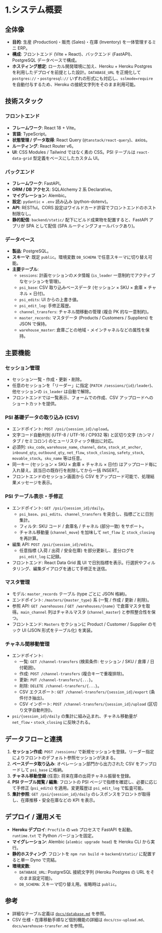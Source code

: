 # 1.システム概要

## 全体像
- **目的**: 生産 (Production)・販売 (Sales)・在庫 (Inventory) を一体管理するミニ ERP。
- **構成**: フロントエンド (Vite + React)、バックエンド (FastAPI)、PostgreSQL データベースで構成。
- **ホスティング想定**: ローカル開発環境に加え、Heroku + Heroku Postgres を利用したデプロイを前提とした設計。`DATABASE_URL` を正規化して `postgres://`・`postgresql://` いずれの形式にも対応し、`sslmode=require` を自動付与するため、Heroku の接続文字列をそのまま利用可能。

## 技術スタック
### フロントエンド
- **フレームワーク**: React 18 + Vite。
- **言語**: TypeScript。
- **状態管理 / データ取得**: React Query (`@tanstack/react-query`)、axios。
- **ルーティング**: React Router v6。
- **UI**: CSS Modules / Tailwind ではなく素の CSS。PSI テーブルは `react-data-grid` 型定義をベースにしたカスタム UI。

### バックエンド
- **フレームワーク**: FastAPI。
- **ORM / DB アクセス**: SQLAlchemy 2 系 Declarative。
- **マイグレーション**: Alembic。
- **設定**: `pydantic` + `.env` 読み込み (python-dotenv)。
- **API**: RESTful。CORS 設定はワイルドカード許容でフロントエンドのホスト制限なし。
- **静的配信**: `backend/static/` 配下にビルド成果物を配置すると、FastAPI アプリが SPA として配信 (SPA ルーティングフォールバックあり)。

### データベース
- **製品**: PostgreSQL。
- **スキーマ**: 既定 `public`。環境変数 `DB_SCHEMA` で任意スキーマに切り替え可能。
- **主要テーブル**:
  - `sessions`: 計画セッションのメタ情報 (`is_leader` 一意制約でアクティブなセッションを管理)。
  - `psi_base`: CSV 取り込みベースデータ (セッション × SKU × 倉庫 × チャネル × 日付)。
  - `psi_edits`: UI からの上書き値。
  - `psi_edit_log`: 手修正履歴。
  - `channel_transfers`: チャネル間移動の管理 (複合 PK 的な一意制約)。
  - `master_records`: マスタデータ (Products / Customers / Suppliers) を JSON で保持。
  - `warehouse_master`: 倉庫ごとの地域・メインチャネルなどの属性を保持。

## 主要機能
### セッション管理
- セッション一覧・作成・更新・削除。
- 任意のセッションを「リーダー」に指定 (`PATCH /sessions/{id}/leader`)、他セッションの `is_leader` は自動で解除。
- フロントエンドでは一覧表示、フォームでの作成、CSV アップロードへのショートカットを提供。

### PSI 基礎データの取り込み (CSV)
- エンドポイント: `POST /psi/{session_id}/upload`。
- 文字コード自動判別 (UTF-8 / UTF-16 / CP932 等) と区切り文字 (カンマ / タブ / セミコロン) のヒューリスティック検出に対応。
- 必須列: `sku_code`, `warehouse_name`, `channel`, `date`, `stock_at_anchor`, `inbound_qty`, `outbound_qty`, `net_flow`, `stock_closing`, `safety_stock`, `movable_stock`。`sku_name` 等は任意。
- 同一キー (セッション × SKU × 倉庫 × チャネル × 日付) はアップロード毎に入れ替え。該当日の既存行を削除してから一括 INSERT。
- フロントエンドのセッション画面から CSV をアップロード可能で、処理結果メッセージを表示。

### PSI テーブル表示・手修正
- エンドポイント: `GET /psi/{session_id}/daily`。
  - `psi_base`、`psi_edits`、`channel_transfers` を突合し、指標ごとに日別集計。
  - フィルタ: SKU コード / 倉庫名 / チャネル (部分一致) をサポート。
  - チャネル移動量 (`channel_move`) を加味して `net_flow` と `stock_closing` を再計算。
- 編集 API: `POST /psi/{session_id}/edits`。
  - 任意指標 (入荷 / 出荷 / 安全在庫) を部分更新し、差分ログを `psi_edit_log` に記録。
- フロントエンド: React Data Grid 風 UI で日別指標を表示。行選択やフィルタリング、編集ダイアログを通じて手修正を送信。

### マスタ管理
- モデル: `master_records` テーブル (type ごとに JSON 格納)。
- エンドポイント: `/masters/{master_type}` 系 (一覧 / 作成 / 更新 / 削除)。
- 参照 API: `GET /warehouses` / `GET /warehouses/{name}` で倉庫マスタを取得。`main_channel` 列はチャネルマスタ (`channel_master`) と参照整合性を保つ。
- フロントエンド: `Masters` セクションに Product / Customer / Supplier のモック UI (JSON 形式をテーブル化) を実装。

### チャネル間移動管理
- エンドポイント:
  - 一覧: `GET /channel-transfers` (検索条件: セッション / SKU / 倉庫 / 日付範囲)。
  - 作成: `POST /channel-transfers` (複合キーで重複排除)。
  - 更新: `PUT /channel-transfers/{...}`。
  - 削除: `DELETE /channel-transfers/{...}`。
  - CSV エクスポート: `GET /channel-transfers/{session_id}/export` (条件付き抽出)。
  - CSV インポート: `POST /channel-transfers/{session_id}/upload` (区切り文字自動判別)。
- `psi/{session_id}/daily` の集計に組み込まれ、チャネル移動量が `net_flow`・`stock_closing` に反映される。

## データフローと連携
1. **セッション作成**: `POST /sessions/` で新規セッションを登録。リーダー指定によりフロントのデフォルト参照セッションが決まる。
2. **ベースデータ取り込み**: オペレーション部門から出力された CSV をアップロードして `psi_base` に格納。
3. **チャネル移動登録** (任意): 将来在庫の出荷チャネル振替を登録。
4. **PSI テーブル閲覧 / 編集**: フロントの PSI ページで指標を確認し、必要に応じて手修正 (`psi_edits`) を適用。変更履歴は `psi_edit_log` で監査可能。
5. **集計参照**: `GET /psi/{session_id}/daily` のレスポンスをフロントが取得し、在庫推移・安全在庫などの KPI を表示。

## デプロイ / 運用メモ
- **Heroku デプロイ**: `Procfile` の `web` プロセスで FastAPI を起動。`runtime.txt` で Python バージョンを固定。
- **マイグレーション**: Alembic (`alembic upgrade head`) を Heroku CLI から実行。
- **静的ホスティング**: フロントを `npm run build` → `backend/static/` に配置すると単一 Dyno で完結。
- **環境変数**:
  - `DATABASE_URL`: PostgreSQL 接続文字列 (Heroku Postgres の URL をそのまま設定可能)。
  - `DB_SCHEMA`: スキーマ切り替え用。省略時は `public`。

## 参考
- 詳細なテーブル定義は [`docs/database.md`](./database.md) を参照。
- CSV 仕様・在庫移動手順など個別機能の詳細は `docs/csv-upload.md`、`docs/warehouse-transfer.md` を参照。
